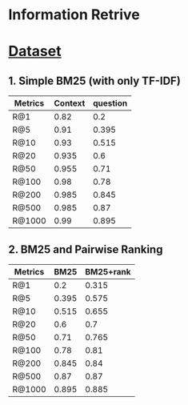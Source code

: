 # Information Retrive

# [Dataset](https://drive.google.com/drive/folders/1sKPgdemCLT35eVPy4IoHLvBjQJtzTXY9?usp=sharing)

## 1. Simple BM25 (with only TF-IDF)
| Metrics      | Context | question|
| -----------  | --------|---------|
| R@1          | 0.82    | 0.2     |
| R@5          | 0.91    | 0.395   |
| R@10         | 0.93    | 0.515   |
| R@20         | 0.935   | 0.6     |
| R@50         | 0.955   | 0.71    |
| R@100        | 0.98    | 0.78    |
| R@200        | 0.985   | 0.845   |
| R@500        | 0.985   | 0.87    |
| R@1000       | 0.99    | 0.895   |

## 2. BM25 and Pairwise Ranking
| Metrics      |  BM25 | BM25+rank |
| -----------  | ----- |-------- | 
| R@1          |  0.2  | 0.315   | 
| R@5          |  0.395| 0.575   |        
| R@10         |  0.515| 0.655   |         
| R@20         |  0.6  | 0.7     |   
| R@50         |  0.71 | 0.765   |   
| R@100        |  0.78 | 0.81    |  
| R@200        |  0.845| 0.84    |   
| R@500        |  0.87 | 0.87    |  
| R@1000       |  0.895| 0.885   |   

